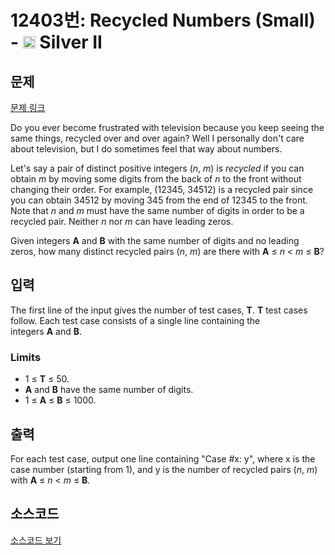 # 12403번: Recycled Numbers (Small) - <img src="https://static.solved.ac/tier_small/9.svg" style="height:20px" /> Silver II

<!-- performance -->

<!-- 문제 제출 후 깃허브에 푸시를 했을 때 제출한 코드의 성능이 입력될 공간입니다.-->

<!-- end -->

## 문제

[문제 링크](https://boj.kr/12403)


<p>Do you ever become frustrated with television because you keep seeing the same things, recycled over and over again? Well I personally don't care about television, but I do sometimes feel that way about numbers.</p>

<p>Let's say a pair of distinct positive integers (<em>n</em>,&nbsp;<em>m</em>) is&nbsp;<em>recycled</em>&nbsp;if you can obtain&nbsp;<em>m</em>&nbsp;by moving some digits from the back of&nbsp;<em>n</em>&nbsp;to the front without changing their order. For example, (12345, 34512) is a recycled pair since you can obtain 34512 by moving 345 from the end of 12345 to the front. Note that&nbsp;<em>n</em>&nbsp;and&nbsp;<em>m</em>&nbsp;must have the same number of digits in order to be a recycled pair. Neither&nbsp;<em>n</em>&nbsp;nor&nbsp;<em>m</em>&nbsp;can have leading zeros.</p>

<p>Given integers&nbsp;<strong>A</strong>&nbsp;and&nbsp;<strong>B</strong>&nbsp;with the same number of digits and no leading zeros, how many distinct recycled pairs (<em>n</em>,&nbsp;<em>m</em>) are there with&nbsp;<strong>A</strong>&nbsp;≤&nbsp;<em>n</em>&nbsp;&lt;&nbsp;<em>m</em>&nbsp;≤&nbsp;<strong>B</strong>?</p>



## 입력


<p>The first line of the input gives the number of test cases,&nbsp;<strong>T</strong>.&nbsp;<strong>T</strong>&nbsp;test cases follow. Each test case consists of a single line containing the integers&nbsp;<strong>A</strong>&nbsp;and&nbsp;<strong>B</strong>.</p>

<h3>Limits</h3>

<ul>
<li>1 ≤&nbsp;<strong>T</strong>&nbsp;≤ 50.</li>
<li><strong>A</strong>&nbsp;and&nbsp;<strong>B</strong>&nbsp;have the same number of digits.</li>
<li>1 ≤&nbsp;<strong>A</strong>&nbsp;≤&nbsp;<strong>B</strong>&nbsp;≤ 1000.</li>
</ul>



## 출력


<p>For each test case, output one line containing "Case #x: y", where x is the case number (starting from 1), and y is the number of recycled pairs (<em>n</em>,&nbsp;<em>m</em>) with&nbsp;<strong>A</strong>&nbsp;≤&nbsp;<em>n</em>&nbsp;&lt;&nbsp;<em>m</em>&nbsp;≤&nbsp;<strong>B</strong>.</p>



## 소스코드

[소스코드 보기](Recycled%20Numbers%20(Small).cpp)